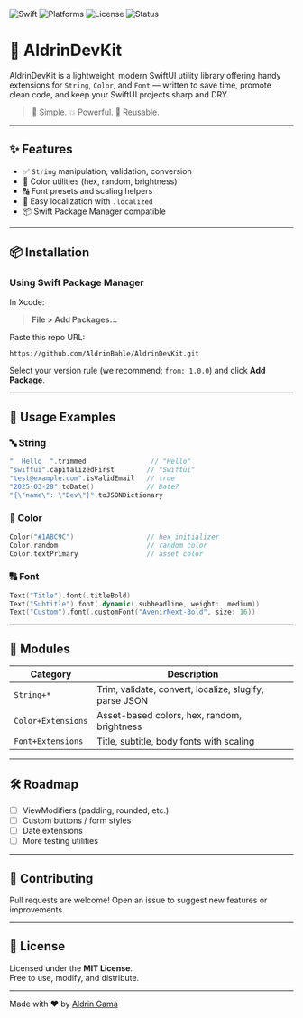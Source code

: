 ![Swift](https://img.shields.io/badge/swift-5.9-orange)
![Platforms](https://img.shields.io/badge/platforms-iOS%20%7C%20macOS%20%7C%20watchOS%20%7C%20tvOS-lightgrey)
![License](https://img.shields.io/badge/license-MIT-blue)
![Status](https://img.shields.io/badge/build-passing-brightgreen)

# 🚀 AldrinDevKit

AldrinDevKit is a lightweight, modern SwiftUI utility library offering handy extensions for `String`, `Color`, and `Font` — written to save time, promote clean code, and keep your SwiftUI projects sharp and DRY.

> 🍃 Simple. 💥 Powerful. 🔁 Reusable.

---

## ✨ Features

- ✅ `String` manipulation, validation, conversion
- 🎨 Color utilities (hex, random, brightness)
- 🔠 Font presets and scaling helpers
- 💬 Easy localization with `.localized`
- 📦 Swift Package Manager compatible

---

## 📦 Installation

### Using Swift Package Manager

In Xcode:

> **File > Add Packages...**

Paste this repo URL:

```text
https://github.com/AldrinBahle/AldrinDevKit.git
```

Select your version rule (we recommend: `from: 1.0.0`) and click **Add Package**.

---

## 🧪 Usage Examples

### 🔤 String

```swift
"  Hello  ".trimmed                // "Hello"
"swiftui".capitalizedFirst        // "Swiftui"
"test@example.com".isValidEmail   // true
"2025-03-28".toDate()             // Date?
"{\"name\": \"Dev\"}".toJSONDictionary
```

### 🎨 Color

```swift
Color("#1ABC9C")                  // hex initializer
Color.random                      // random color
Color.textPrimary                 // asset color
```

### 🔠 Font

```swift
Text("Title").font(.titleBold)
Text("Subtitle").font(.dynamic(.subheadline, weight: .medium))
Text("Custom").font(.customFont("AvenirNext-Bold", size: 16))
```

---

## 📂 Modules

| Category | Description |
|---------|-------------|
| `String+*` | Trim, validate, convert, localize, slugify, parse JSON |
| `Color+Extensions` | Asset-based colors, hex, random, brightness |
| `Font+Extensions` | Title, subtitle, body fonts with scaling |

---

## 🛠 Roadmap

- [ ] ViewModifiers (padding, rounded, etc.)
- [ ] Custom buttons / form styles
- [ ] Date extensions
- [ ] More testing utilities

---

## 🤝 Contributing

Pull requests are welcome! Open an issue to suggest new features or improvements.

---

## 📜 License

Licensed under the **MIT License**.  
Free to use, modify, and distribute.

---

Made with ❤️ by [Aldrin Gama](https://github.com/AldrinBahle)
